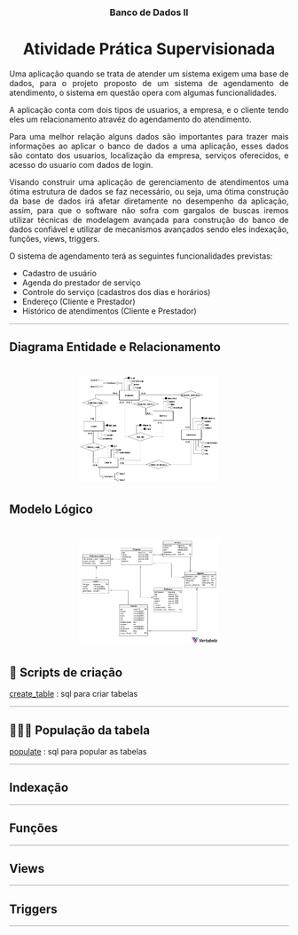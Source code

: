 <div align="center">

### Banco de Dados II
# Atividade Prática Supervisionada 

</div>

<div style="margin-top:15px;text-align: justify;border-bottom:1px;
  border-bottom-style: solid;
  border-bottom-color: darkgrey;">
<p>
Uma aplicação quando se trata de atender um sistema exigem uma base de dados, para o projeto proposto de um sistema de agendamento de atendimento, o sistema em questão opera com algumas funcionalidades.

A aplicação conta com dois tipos de usuarios, a empresa, e o cliente tendo eles um relacionamento atravéz do agendamento do atendimento.

Para uma melhor relação alguns dados são importantes para trazer mais informações ao aplicar o banco de dados a uma aplicação, esses dados são contato dos usuarios, localização da empresa, serviços oferecidos, e acesso do usuario com dados de login.

Visando construir uma aplicação de gerenciamento de atendimentos uma ótima estrutura de dados se faz necessário, ou seja, uma ótima construção da base de dados irá afetar diretamente no desempenho da aplicação, assim, para que o software não sofra com gargalos de buscas iremos utilizar técnicas de modelagem avançada para construção do banco de dados confiável e utilizar de mecanismos avançados sendo eles indexação, funções, views, triggers.

O sistema de agendamento terá as seguintes funcionalidades previstas:
</p>

- Cadastro de usuário
- Agenda do prestador de serviço
- Controle do serviço (cadastros dos dias e horários)
- Endereço (Cliente e Prestador)
- Histórico de atendimentos (Cliente e Prestador)

</div>

<div >

## Diagrama Entidade e Relacionamento

<h1 align="center">
  <img alt="DER" title="DER" src=".github/Banco_Dados_II_DER-V4.png" width=50%/>
</h1>

</div>




<div >

## Modelo Lógico

<h1 align="center">
  <img alt="ModLogico" title="ModLogico" src=".github/Banco_Dados_Agendamento_Logico.png" width=50%/>
</h1>
</div>

<div style="margin-top:15px;text-align: justify;border-bottom:1px;
  border-bottom-style: solid;
  border-bottom-color: darkgrey;">

## 📜 Scripts de criação

<a href='https://github.com/ander5onPereira/Banco_de_Dados_II/blob/ae36063e8ffb533a80a1a4dff62b580e0592ed98/SQL/create_table.sql'>create_table</a> : sql para criar tabelas
</div>

<div style="margin-top:15px;text-align: justify;border-bottom:1px;
  border-bottom-style: solid;
  border-bottom-color: darkgrey;">

## 👨‍👩‍👦 População da tabela

<a href='https://github.com/ander5onPereira/Banco_de_Dados_II/blob/ae36063e8ffb533a80a1a4dff62b580e0592ed98/SQL/populate.sql'>populate</a> : sql para popular as tabelas
</div>

<div style="margin-top:15px;text-align: justify;border-bottom:1px;
  border-bottom-style: solid;
  border-bottom-color: darkgrey;">

## Indexação

</div>

<div style="margin-top:15px;text-align: justify;border-bottom:1px;
  border-bottom-style: solid;
  border-bottom-color: darkgrey;">

## Funções

</div>

<div style="margin-top:15px;text-align: justify;border-bottom:1px;
  border-bottom-style: solid;
  border-bottom-color: darkgrey;">

## Views

</div>

<div style="margin-top:15px;text-align: justify;border-bottom:1px;
  border-bottom-style: solid;
  border-bottom-color: darkgrey;">

## Triggers

</div>
